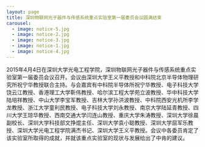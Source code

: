 ```yaml
---
layout: page
title: 深圳物联网光子器件与传感系统重点实验室第一届委员会议圆满结束
carousel: 
  - image: notice-5.jpg
  - image: notice-2.jpg
  - image: notice-3.jpg
  - image: notice-1.jpg
  - image: notice-4.jpg
---
```


2015年4月4日在深圳大学光电工程学院，深圳物联网光子器件与传感系统重点实验室第一届委员会议召开。会议由深圳大学王义平教授和中科院北京半导体物理研究所祝宁华教授联合主持。与会嘉宾有中科院半导体所祝宁华教授、电子科技大学饶云江教授、香港理工大学靳伟教授、哈尔滨工程大学苑立波教授、华中科技大学陆培祥教授、中山大学李宝军教授、吉林大学孙洪波教授、中科院西安光机所李学龙教授、浙江大学童利民教授、电子科技大学刘永教授、南京大学陆延青教授、四川大学王琼华教授、西南交通大学闫连山教授、重庆大学朱涛教授、深圳大学徐晨副校长、深圳大学科技部文挣焜主任、深圳大学袁小聪教授、深圳大学屈军乐教授、深圳大学光电工程学院满杰书记、深圳大学王义平教授。会议中各委员肯定了该实验室所取得的成就，并就该重点实验室的现状与发展给出了中肯的建议。
